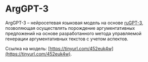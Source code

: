 # ArgGPT-3

ArgGPT-3 – нейросетевая языковая модель на основе [ruGPT-3](https://huggingface.co/ai-forever/rugpt3large_based_on_gpt2), позволяющая осуществлять порождение аргументативных предложений на основе разработанного метода управляемой генерации аргументативных текстов с учетом аспектов.

Ссылка на модель: [https://tinyurl.com/452euk4w](https://tinyurl.com/452euk4w).

